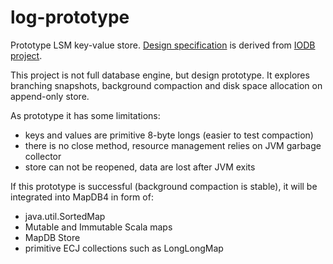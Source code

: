 # log-prototype

Prototype  LSM key-value store.
[Design specification](https://github.com/input-output-hk/iodb/blob/master/doc/design_spec.md)
 is derived from
[IODB project](https://github.com/input-output-hk/iodb).

This project is not full database engine, but design prototype.
It explores branching snapshots, background compaction and disk space allocation
on append-only store.

As prototype it has some limitations:

- keys and values are primitive 8-byte longs (easier to test compaction)
- there is no close method, resource management relies on JVM garbage collector
- store can not be reopened, data are lost after JVM exits

If this prototype is successful (background compaction is stable),
it will be integrated into MapDB4 in form of:

- java.util.SortedMap
- Mutable and Immutable Scala maps
- MapDB Store
- primitive ECJ collections such as LongLongMap
